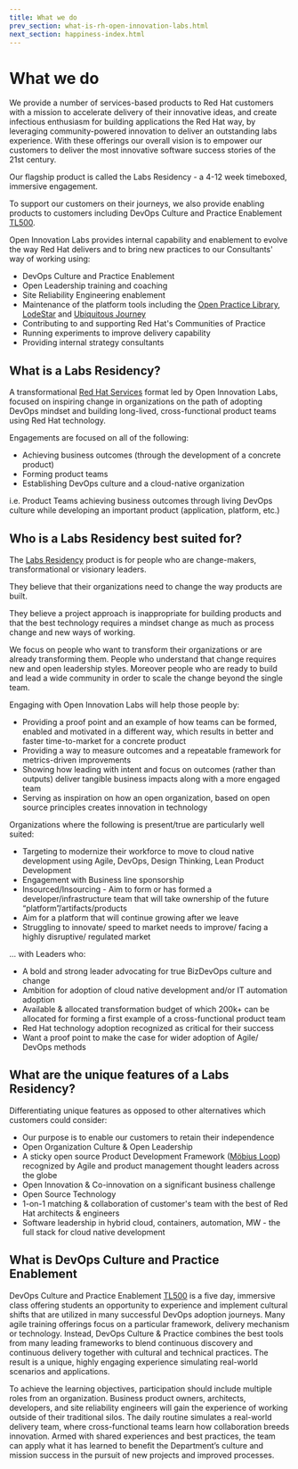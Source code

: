 ```yaml
---
title: What we do
prev_section: what-is-rh-open-innovation-labs.html
next_section: happiness-index.html
---
```


What we do
==========

We provide a number of services-based products to Red Hat customers with a mission to accelerate delivery of their innovative ideas, and create infectious enthusiasm for building applications the Red Hat way, by leveraging community-powered innovation to deliver an outstanding labs experience. With these offerings our overall vision is to empower our customers to deliver the most innovative software success stories of the 21st century.

Our flagship product is called the Labs Residency - a 4-12 week timeboxed, immersive engagement.

To support our customers on their journeys, we also provide enabling products to customers including DevOps Culture and Practice Enablement [TL500](https://www.redhat.com/en/services/training/do500-devops-culture-and-practice-enablement).

Open Innovation Labs provides internal capability and enablement to evolve the way Red Hat delivers and to bring new practices to our Consultants' way of working using:

- DevOps Culture and Practice Enablement
- Open Leadership training and coaching
- Site Reliability Engineering enablement
- Maintenance of the platform tools including the [Open Practice Library](https://openpracticelibrary.com), [LodeStar](https://lodestar.rht-labs.com) and [Ubiquitous Journey](http://rht-labs.com/ubiquitous-journey)
- Contributing to and supporting Red Hat's Communities of Practice
- Running experiments to improve delivery capability
- Providing internal strategy consultants
  

What is a Labs Residency?
--------------------------

A transformational [Red Hat Services](https://www.redhat.com/en/services/consulting/open-innovation-labs) format led by Open Innovation Labs, focused on inspiring change in organizations on the path of adopting DevOps mindset and building long-lived, cross-functional product teams using Red Hat technology.

Engagements are focused on all of the following:

- Achieving business outcomes (through the development of a concrete product)
- Forming product teams
- Establishing DevOps culture and a cloud-native organization

i.e. Product Teams achieving business outcomes through living DevOps culture while developing an important product (application, platform, etc.)


Who is a Labs Residency best suited for?
----------------------------------------

The [Labs Residency](https://www.redhat.com/en/services/consulting/open-innovation-labs) product is for people who are change-makers, transformational or visionary leaders.

They believe that their organizations need to change the way products are built.

They believe a project approach is inappropriate for building products and that the best technology requires a mindset change as much as process change and new ways of working.

We focus on people who want to transform their organizations or are already transforming them. People who understand that change requires new and open leadership styles. Moreover people who are ready to build and lead a wide community in order to scale the change beyond the single team.

Engaging with Open Innovation Labs will help those people by:

- Providing a proof point and an example of how teams can be formed, enabled and motivated in a different way, which results in better and faster time-to-market for a concrete product
- Providing a way to measure outcomes and a repeatable framework for metrics-driven improvements
- Showing how leading with intent and focus on outcomes (rather than outputs) deliver tangible business impacts along with a more engaged team
- Serving as inspiration on how an open organization, based on open source principles creates innovation in technology

Organizations where the following is present/true are particularly well suited:

- Targeting to modernize their workforce to move to cloud native development using Agile, DevOps, Design Thinking, Lean Product Development
- Engagement with Business line sponsorship
- Insourced/Insourcing - Aim to form or has formed a developer/infrastructure team that will take ownership of the future “platform”/artifacts/products
- Aim for a platform that will continue growing after we leave
- Struggling to innovate/ speed to market needs to improve/ facing a highly disruptive/ regulated market

... with Leaders who:

- A bold and strong leader advocating for true BizDevOps culture and change
- Ambition for adoption of cloud native development and/or IT automation adoption
- Available & allocated transformation budget of which 200k+ can be allocated for forming a first example of a cross-functional product team
- Red Hat technology adoption recognized as critical for their success
- Want a proof point to make the case for wider adoption of Agile/ DevOps methods

What are the unique features of a Labs Residency?
-------------------------------------------------

Differentiating unique features as opposed to other alternatives which customers could consider:

- Our purpose is to enable our customers to retain their independence
- Open Organization Culture & Open Leadership
- A sticky open source Product Development Framework ([Möbius Loop](https://www.mobiusloop.com)) recognized by Agile and product management thought leaders across the globe
- Open Innovation & Co-innovation on a significant business challenge
- Open Source Technology
- 1-on-1 matching & collaboration of customer's team with the best of Red Hat architects & engineers
- Software leadership in hybrid cloud, containers, automation, MW - the full stack for cloud native development


What is DevOps Culture and Practice Enablement
----------------------------------------------

DevOps Culture and Practice Enablement [TL500](https://www.redhat.com/en/services/training/do500-devops-culture-and-practice-enablement) is a five day, immersive class offering students an opportunity to experience and implement cultural shifts that are utilized in many successful DevOps adoption journeys. Many agile training offerings focus on a particular framework, delivery mechanism or technology. Instead, DevOps Culture & Practice combines the best tools from many leading frameworks to blend continuous discovery and continuous delivery together with cultural and technical practices. The result is a unique, highly engaging experience simulating real-world scenarios and applications.

To achieve the learning objectives, participation should include multiple roles from an organization. Business product owners, architects, developers, and site reliability engineers will gain the experience of working outside of their traditional silos. The daily routine simulates a real-world delivery team, where cross-functional teams learn how collaboration breeds innovation. Armed with shared experiences and best practices, the team can apply what it has learned to benefit the Department’s culture and mission success in the pursuit of new projects and improved processes.
